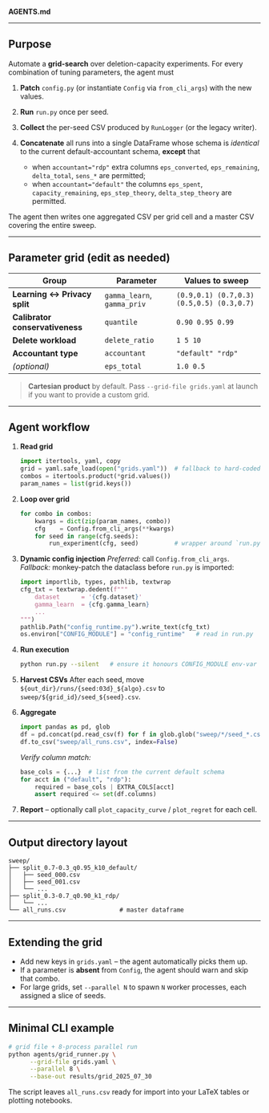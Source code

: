 **AGENTS.md**

---

## Purpose

Automate a **grid-search** over deletion-capacity experiments.
For every combination of tuning parameters, the agent must

1. **Patch** `config.py` (or instantiate `Config` via `from_cli_args`) with the new values.
2. **Run** `run.py` once per seed.
3. **Collect** the per-seed CSV produced by `RunLogger` (or the legacy writer).
4. **Concatenate** all runs into a single DataFrame whose schema is *identical* to the current default-accountant schema, **except** that

   * when `accountant="rdp"` extra columns `eps_converted`, `eps_remaining`, `delta_total`, `sens_*` are permitted;
   * when `accountant="default"` the columns `eps_spent`, `capacity_remaining`, `eps_step_theory`, `delta_step_theory` are permitted.

The agent then writes one aggregated CSV per grid cell and a master CSV covering the entire sweep.

---

## Parameter grid (edit as needed)

| Group                           | Parameter                   | Values to sweep                           |
| ------------------------------- | --------------------------- | ----------------------------------------- |
| **Learning ↔ Privacy split**    | `gamma_learn`, `gamma_priv` | `(0.9,0.1) (0.7,0.3) (0.5,0.5) (0.3,0.7)` |
| **Calibrator conservativeness** | `quantile`                  | `0.90 0.95 0.99`                          |
| **Delete workload**             | `delete_ratio`              | `1 5 10`                                  |
| **Accountant type**             | `accountant`                | `"default" "rdp"`                         |
| *(optional)*                    | `eps_total`                 | `1.0 0.5`                                 |

> **Cartesian product** by default.
> Pass `--grid-file grids.yaml` at launch if you want to provide a custom grid.

---

## Agent workflow

1. **Read grid**

   ```python
   import itertools, yaml, copy
   grid = yaml.safe_load(open("grids.yaml"))  # fallback to hard-coded table above
   combos = itertools.product(*grid.values())
   param_names = list(grid.keys())
   ```
2. **Loop over grid**

   ```python
   for combo in combos:
       kwargs = dict(zip(param_names, combo))
       cfg    = Config.from_cli_args(**kwargs)
       for seed in range(cfg.seeds):
           run_experiment(cfg, seed)          # wrapper around `run.py`
   ```
3. **Dynamic config injection**
   *Preferred:* call `Config.from_cli_args`.
   *Fallback:* monkey-patch the dataclass before `run.py` is imported:

   ```python
   import importlib, types, pathlib, textwrap
   cfg_txt = textwrap.dedent(f"""
       dataset      = '{cfg.dataset}'
       gamma_learn  = {cfg.gamma_learn}
       ...
   """)
   pathlib.Path("config_runtime.py").write_text(cfg_txt)
   os.environ["CONFIG_MODULE"] = "config_runtime"   # read in run.py
   ```
4. **Run execution**

   ```bash
   python run.py --silent   # ensure it honours CONFIG_MODULE env-var
   ```
5. **Harvest CSVs**
   After each seed, move `${out_dir}/runs/{seed:03d}_${algo}.csv` to
   `sweep/${grid_id}/seed_${seed}.csv`.
6. **Aggregate**

   ```python
   import pandas as pd, glob
   df = pd.concat(pd.read_csv(f) for f in glob.glob("sweep/*/seed_*.csv"))
   df.to_csv("sweep/all_runs.csv", index=False)
   ```

   *Verify column match:*

   ```python
   base_cols = {...}  # list from the current default schema
   for acct in ("default", "rdp"):
       required = base_cols | EXTRA_COLS[acct]
       assert required <= set(df.columns)
   ```
7. **Report** – optionally call `plot_capacity_curve` / `plot_regret` for each cell.

---

## Output directory layout

```
sweep/
├── split_0.7-0.3_q0.95_k10_default/
│   ├── seed_000.csv
│   ├── seed_001.csv
│   └── ...
├── split_0.3-0.7_q0.90_k1_rdp/
│   └── ...
└── all_runs.csv               # master dataframe
```

---

## Extending the grid

* Add new keys in `grids.yaml` – the agent automatically picks them up.
* If a parameter is **absent** from `Config`, the agent should warn and skip that combo.
* For large grids, set `--parallel N` to spawn `N` worker processes, each assigned a slice of seeds.

---

## Minimal CLI example

```bash
# grid file + 8-process parallel run
python agents/grid_runner.py \
      --grid-file grids.yaml \
      --parallel 8 \
      --base-out results/grid_2025_07_30
```

The script leaves `all_runs.csv` ready for import into your LaTeX tables or plotting notebooks.
